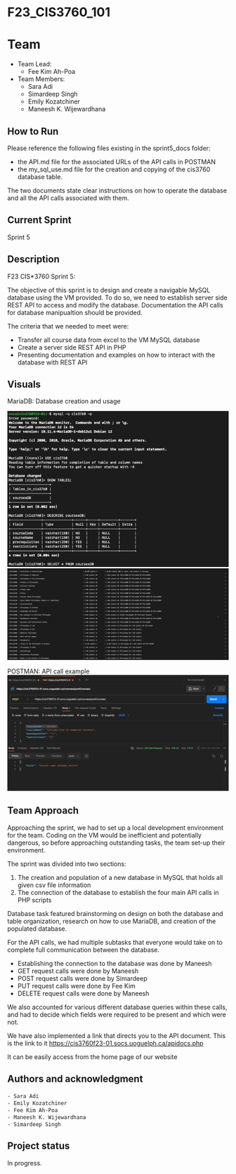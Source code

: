 # F23_CIS3760_101

# Team

-   Team Lead:
    -  Fee Kim Ah-Poa 
-   Team Members:
    -   Sara Adi
    -   Simardeep Singh
    -   Emily Kozatchiner
    -   Maneesh K. Wijewardhana

## How to Run
Please reference the following files existing in the sprint5_docs folder:
-   the API.md file for the associated URLs of the API calls in POSTMAN
-   the my_sql_use.md file for the creation and copying of the cis3760 database table.

The two documents state clear instructions on how to operate the database and all the API calls associated with them.

## Current Sprint

Sprint 5

## Description

F23 CIS\*3760 Sprint 5:

The objective of this sprint is to design and create a navigable MySQL database using the VM provided. To do so, we need to establish server side REST API to access and modify the database. Documentation the API calls for database manipualtion should be provided. 


The criteria that we needed to meet were:
-   Transfer all course data from excel to the VM MySQL database
-   Create a server side REST API in PHP
-   Presenting documentation and examples on how to interact with the database with REST API

## Visuals
MariaDB: Database creation and usage

![db1](./sprint5/Images/MicrosoftTeams-image__7_.png) 
![db2](./sprint5/Images/MicrosoftTeams-image__8_.png)

POSTMAN: API call example
![api1](./sprint5/Images/APICallExample.png)

## Team Approach
Approaching the sprint, we had to set up a local development environment for the team. Coding on the VM would be inefficient and potentially dangerous, so before approaching outstanding tasks, the team set-up their environment.

The sprint was divided into two sections: 
1. The creation and population of a new database in MySQL that holds all given csv file information
2. The connection of the database to establish the four main API calls in PHP scripts

Database task featured brainstorming on design on both the database and table organization, research on how to use MariaDB, and creation of the populated database.

For the API calls, we had multiple subtasks that everyone would take on to complete full communication between the database.
-   Establishing the connection to the database was done by Maneesh
-   GET request calls were done by Maneesh
-   POST request calls were done by Simardeep
-   PUT request calls were done by Fee Kim
-   DELETE request calls were done by Maneesh

We also accounted for various different database queries within these calls, and had to decide which fields were required to be present and which were not.

We have also implemented a link that directs you to the API document.
This is the link to it https://cis3760f23-01.socs.uoguelph.ca/apidocs.php

It can be easily access from the home page of our website


## Authors and acknowledgment

    - Sara Adi
    - Emily Kozatchiner
    - Fee Kim Ah-Poa
    - Maneesh K. Wijewardhana
    - Simardeep Singh

## Project status

In progress.

